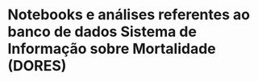 # Notebooks e análises referentes ao banco de dados Sistema de Informação sobre Mortalidade (DORES)
